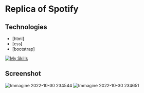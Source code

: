 # Replica of Spotify

## Technologies

* [html]
* [css]
* [bootstrap]

[![My Skills](https://skillicons.dev/icons?i=html,css,bootstrap,vscode)](https://skillicons.dev)

## Screenshot

![Immagine 2022-10-30 234544](https://user-images.githubusercontent.com/96775417/198905622-448cdac5-c6fd-4b82-9a24-9cd9bcc7527b.png)
![Immagine 2022-10-30 234651](https://user-images.githubusercontent.com/96775417/198905633-a8d5bd4d-ca7e-40f1-b62c-2c119af138ba.png)
